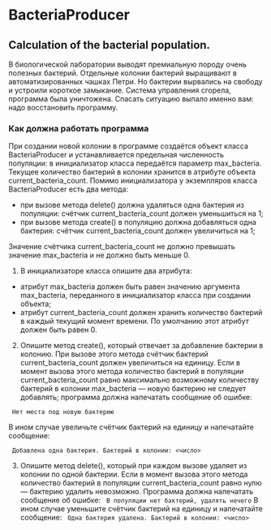 # BacteriaProducer
## Calculation of the bacterial population.

В биологической лаборатории выводят премиальную породу очень полезных бактерий. Отдельные колонии бактерий выращивают в автоматизированных чашках Петри.
Но бактерии вырвались на свободу и устроили короткое замыкание. Система управления сгорела, программа была уничтожена. Спасать ситуацию выпало именно вам: надо восстановить программу.

### Как должна работать программа

При создании новой колонии в программе создаётся объект класса BacteriaProducer и устанавливается предельная численность популяции: в инициализатор класса передаётся параметр max_bacteria. 
Текущее количество бактерий в колонии хранится в атрибуте объекта current_bacteria_count.
Помимо инициализатора у экземпляров класса BacteriaProducer есть два метода:

- при вызове метода delete() должна удаляться одна бактерия из популяции: счётчик current_bacteria_count должен уменьшиться на 1;
- при вызове метода create() в популяцию должна добавляться одна бактерия: счётчик current_bacteria_count должен увеличиться на 1;
  
Значение счётчика current_bacteria_count не должно превышать значение max_bacteria и не должно быть меньше 0. 
1. В инициализаторе класса опишите два атрибута:
  - атрибут max_bacteria должен быть равен значению аргумента max_bacteria, переданного в инициализатор класса при создании объекта;
  - атрибут current_bacteria_count должен хранить количество бактерий в каждый текущий момент времени. По умолчанию этот атрибут должен быть равен 0.
2. Опишите метод create(), который отвечает за добавление бактерии в колонию. 
 При вызове этого метода счётчик бактерий current_bacteria_count должен увеличиться на единицу. 
 Если в момент вызова этого метода количество бактерий в популяции current_bacteria_count равно максимально возможному количеству бактерий в колонии max_bacteria — новую бактерию не следует добавлять; программа должна напечатать сообщение об ошибке:

``` Нет места под новую бактерию```

   В ином случае увеличьте счётчик бактерий на единицу и напечатайте сообщение:
   
``` Добавлена одна бактерия. Бактерий в колонии: <число>```
  
3. Опишите метод delete(), который при каждом вызове удаляет из колонии по одной бактерии. 
 Если в момент вызова этого метода количество бактерий в популяции current_bacteria_count равно нулю — бактерию удалить невозможно. Программа должна напечатать сообщение об ошибке:
``` В популяции нет бактерий, удалять нечего```
  В ином случае уменьшите счётчик бактерий на единицу и напечатайте сообщение:
``` Одна бактерия удалена. Бактерий в колонии: <число>```
  
